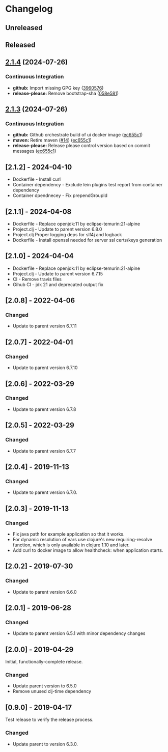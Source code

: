 # Changelog

## Unreleased

## Released

## [2.1.4](https://github.com/nuvla/ring/compare/2.1.3...2.1.4) (2024-07-26)


### Continuous Integration

* **github:** Import missing GPG key ([3960576](https://github.com/nuvla/ring/commit/3960576442875eb22dc7cae00f6121e3ea534425))
* **release-please:** Remove bootstrap-sha ([058e581](https://github.com/nuvla/ring/commit/058e581e4d2d68203602e3dffd90cee0489dc780))

## [2.1.3](https://github.com/nuvla/ring/compare/v2.1.3-SNAPSHOT...2.1.3) (2024-07-26)


### Continuous Integration

* **github:** Github orchestrate build of ui docker image ([ec655c1](https://github.com/nuvla/ring/commit/ec655c19a91fad7928424b4ad0ba7ce2284cd249))
* **maven:** Retire maven ([#14](https://github.com/nuvla/ring/issues/14)) ([ec655c1](https://github.com/nuvla/ring/commit/ec655c19a91fad7928424b4ad0ba7ce2284cd249))
* **release-please:** Release please control version based on commit messages ([ec655c1](https://github.com/nuvla/ring/commit/ec655c19a91fad7928424b4ad0ba7ce2284cd249))

## [2.1.2] - 2024-04-10

- Dockerfile - Install curl
- Container dependency - Exclude lein plugins test report from container dependency
- Container dpendnecey - Fix prependGroupId

## [2.1.1] - 2024-04-08

- Dockerfile - Replace openjdk:11 by eclipse-temurin:21-alpine
- Project.clj - Update to parent version 6.8.0
- Project.clj Proper logging deps for slf4j and logback
- Dockerfile - Install openssl needed for server ssl certs/keys generation

## [2.1.0] - 2024-04-04

- Dockerfile - Replace openjdk:11 by eclipse-temurin:21-alpine
- Project.clj - Update to parent version 6.7.15
- CI - Remove travis files
- Gihub CI - jdk 21 and deprecated output fix

## [2.0.8] - 2022-04-06

### Changed

- Update to parent version 6.7.11

## [2.0.7] - 2022-04-01

### Changed

- Update to parent version 6.7.10

## [2.0.6] - 2022-03-29

### Changed

- Update to parent version 6.7.8

## [2.0.5] - 2022-03-29

### Changed

- Update to parent version 6.7.7

## [2.0.4] - 2019-11-13

### Changed

- Update to parent version 6.7.0.

## [2.0.3] - 2019-11-13

### Changed

- Fix java path for example application so that it works.
- For dynamic resolution of vars use clojure's new requiring-resolve function,
  which is only available in clojure 1.10 and later.
- Add curl to docker image to allow healthcheck: when application starts.

## [2.0.2] - 2019-07-30

### Changed

- Update to parent version 6.6.0

## [2.0.1] - 2019-06-28

### Changed

- Update to parent version 6.5.1 with minor dependency changes

## [2.0.0] - 2019-04-29

Initial, functionally-complete release.

### Changed

- Update parent version to 6.5.0
- Remove unused clj-time dependency

## [0.9.0] - 2019-04-17

Test release to verify the release process.

### Changed

- Update parent to version 6.3.0.
